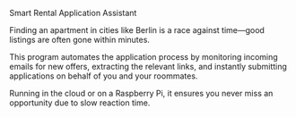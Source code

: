 Smart Rental Application Assistant

Finding an apartment in cities like Berlin is a race against time—good listings are often gone within minutes. 

This program automates the application process by monitoring incoming emails for new offers, extracting the relevant links, 
and instantly submitting applications on behalf of you and your roommates. 

Running in the cloud or on a Raspberry Pi, it ensures you never miss an opportunity due to slow reaction time.
